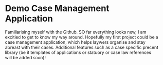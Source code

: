 # Demo Case Management Application

Familiarising myself with the Github. SO far everything looks new, I am excitied to get to know my way around.
Hopefully my first project could be a case management application, which helps laywers organise and stay abreast with their cases. 
Additional features such as a case specific precent library (be it templates of applications or statuory or case law references will be added soon)!
